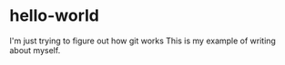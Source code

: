 # hello-world
I'm just trying to figure out how git works
This is my example of writing about myself.
